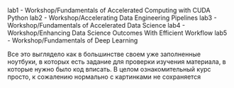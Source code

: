 lab1 - Workshop/Fundamentals of Accelerated Computing with CUDA Python
lab2 - Workshop/Accelerating Data Engineering Pipelines
lab3 - Workshop/Fundamentals of Accelerated Data Science
lab4 - Workshop/Enhancing Data Science Outcomes With Efficient Workflow
lab5 - Workshop/Fundamentals of Deep Learning

Все это выглядело как в большинстве своем уже заполненные ноутбуки, в которых есть задание для проверки изучения материала, в которые нужно было код вписать.
В целом ознакомительный курс просто, к сожалению нормально с картинками не сохраняется
